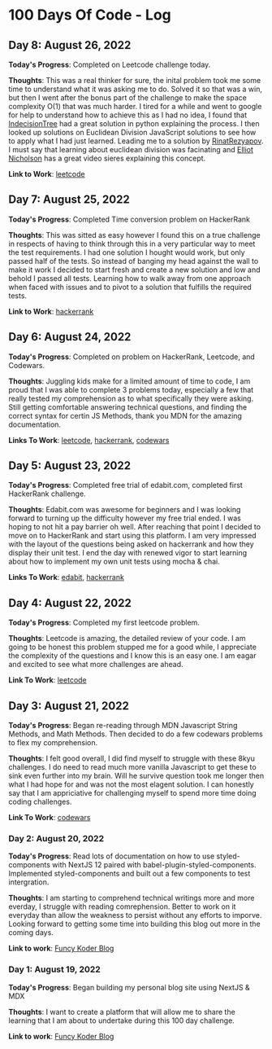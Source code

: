 # 100 Days Of Code - Log

## Day 8: August 26, 2022

**Today's Progress**: Completed on Leetcode challenge today.

**Thoughts**: This was a real thinker for sure, the inital problem took me some time to understand what it was asking me to do. Solved it so that was a win, but then I went after the bonus part of the challenge to make the space complexity O(1) that was much harder. 
I tired for a while and went to google for help to understand how to achieve this as I had no idea, I found that [IndecisionTree](https://leetcode.com/problems/build-array-from-permutation/discuss/1315926/Python-O(n)-Time-O(1)-Space-w-Full-Explanation) had a great solution in python explaining the process. I then looked up solutions on Euclidean Division JavaScript solutions to see how to apply what I had just learned. Leading me to a solution by [RinatRezyapov](https://leetcode.com/problems/build-array-from-permutation/discuss/2294854/JavaScript-Space-O(1)-Euclidean-division). 
I must say that learning about euclidean division was facinating and [Elliot Nicholson](https://www.youtube.com/watch?v=7KLyGdPy7ns) has a great video sieres explaining this concept.

**Link to Work**: [leetcode](https://leetcode.com/kcanamar/)
## Day 7: August 25, 2022

**Today's Progress**: Completed Time conversion problem on HackerRank

**Thoughts**: This was sitted as easy however I found this on a true challenge in respects of having to think through this in a very particular way to meet the test requirements. I had one solution I hought would work, but only passed half of the tests. So instead of banging my head against the wall to make it work I decided to start fresh and create a new solution and low and behold I passed all tests. Learning how to walk away from one approach when faced with issues and to pivot to a solution that fulfills the required tests. 

**Link to Work**: [hackerrank](https://www.hackerrank.com/canamar_kyle?hr_r=1)

## Day 6: August 24, 2022

**Today's Progress**: Completed on problem on HackerRank, Leetcode, and Codewars.

**Thoughts**: Juggling kids make for a limited amount of time to code, I am proud that I was able to complete 3 problems today, especially a few that really tested my comprehension as to what specifically they were asking. Still getting comfortable answering technical questions, and finding the correct syntax for certin JS Methods, thank you MDN for the amazing documentation. 

**Links To Work**: [leetcode](https://leetcode.com/kcanamar/), [hackerrank](https://www.hackerrank.com/canamar_kyle?hr_r=1), [codewars](https://www.codewars.com/users/kcanamar/completed)
## Day 5: August 23, 2022

**Today's Progress**: Completed free trial of edabit.com, completed first HackerRank challenge.

**Thoughts**: Edabit.com was awesome for beginners and I was looking forward to turning up the difficulty however my free trial ended. I was hoping to not hit a pay barrier oh well. After reaching that point I decided to move on to HackerRank and start using this platform. I am very impressed with the layout of the questions being asked on hackerrank and how they display their unit test. I end the day with renewed vigor to start learning about how to implement my own unit tests using mocha & chai.

**Links To Work**: [edabit](https://edabit.com/user/WNzmWC6bzha3io6XG), [hackerrank](https://www.hackerrank.com/canamar_kyle?hr_r=1)
## Day 4: August 22, 2022

**Today's Progress**: Completed my first leetcode problem. 

**Thoughts**: Leetcode is amazing, the detailed review of your code.
I am going to be honest this problem stupped me for a good while, I appreciate the complexity of the questions and I know this is an easy one.
I am eagar and excited to see what more challenges are ahead.

**Link To Work**: [leetcode](https://www.github/kcanamar/code-every-day/blob/main/leetcode.js)
## Day 3: August 21, 2022

**Today's Progress**: Began re-reading through MDN Javascript String Methods, and Math Methods. 
Then decided to do a few codewars problems to flex my comprehension. 

**Thoughts**: I felt good overall, I did find myself to struggle with these 8kyu challenges. 
I do need to read much more vanilla Javascript to get these to sink even further into my brain.
Will he survive question took me longer then what I had hope for and was not the most elagent solution.
I can honestly say that I am appriciative for challenging myself to spend more time doing coding challenges.

**Link To Work**: [codewars](https://www.github.com/kcanamar/code-every-day/blob/main/codewars.js)
### Day 2: August 20, 2022

**Today's Progress**: Read lots of documentation on how to use styled-components with NextJS 12 paired with babel-plugin-styled-components. Implemented styled-components and built out a few components to test intergration.

**Thoughts**: I am starting to comprehend technical writings more and more everday, I struggle with reading comrephension. Better to work on it everyday than allow the weakness to persist without any efforts to imporve. Looking forward to getting some time into building this blog out more in the coming days.

**Link to work**: [Funcy Koder Blog](https://github.com/kcanamar/funcy_koder_blog)
### Day 1: August 19, 2022
 
**Today's Progress**: Began building my personal blog site using NextJS & MDX

**Thoughts**: I want to create a platform that will allow me to share the learning that I am about to undertake during this 100 day challenge. 

**Link to work**: [Funcy Koder Blog](https://github.com/kcanamar/funcy_koder_blog)